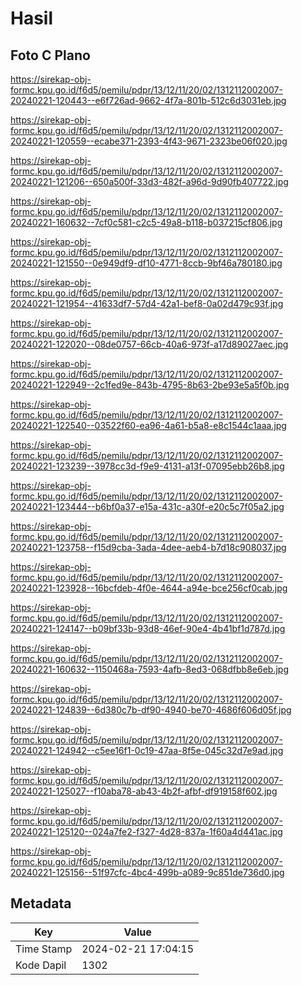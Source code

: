 # Hasil

## Foto C Plano

https://sirekap-obj-formc.kpu.go.id/f6d5/pemilu/pdpr/13/12/11/20/02/1312112002007-20240221-120443--e6f726ad-9662-4f7a-801b-512c6d3031eb.jpg

https://sirekap-obj-formc.kpu.go.id/f6d5/pemilu/pdpr/13/12/11/20/02/1312112002007-20240221-120559--ecabe371-2393-4f43-9671-2323be06f020.jpg

https://sirekap-obj-formc.kpu.go.id/f6d5/pemilu/pdpr/13/12/11/20/02/1312112002007-20240221-121206--650a500f-33d3-482f-a96d-9d90fb407722.jpg

https://sirekap-obj-formc.kpu.go.id/f6d5/pemilu/pdpr/13/12/11/20/02/1312112002007-20240221-160632--7cf0c581-c2c5-49a8-b118-b037215cf806.jpg

https://sirekap-obj-formc.kpu.go.id/f6d5/pemilu/pdpr/13/12/11/20/02/1312112002007-20240221-121550--0e949df9-df10-4771-8ccb-9bf46a780180.jpg

https://sirekap-obj-formc.kpu.go.id/f6d5/pemilu/pdpr/13/12/11/20/02/1312112002007-20240221-121954--41633df7-57d4-42a1-bef8-0a02d479c93f.jpg

https://sirekap-obj-formc.kpu.go.id/f6d5/pemilu/pdpr/13/12/11/20/02/1312112002007-20240221-122020--08de0757-66cb-40a6-973f-a17d89027aec.jpg

https://sirekap-obj-formc.kpu.go.id/f6d5/pemilu/pdpr/13/12/11/20/02/1312112002007-20240221-122949--2c1fed9e-843b-4795-8b63-2be93e5a5f0b.jpg

https://sirekap-obj-formc.kpu.go.id/f6d5/pemilu/pdpr/13/12/11/20/02/1312112002007-20240221-122540--03522f60-ea96-4a61-b5a8-e8c1544c1aaa.jpg

https://sirekap-obj-formc.kpu.go.id/f6d5/pemilu/pdpr/13/12/11/20/02/1312112002007-20240221-123239--3978cc3d-f9e9-4131-a13f-07095ebb26b8.jpg

https://sirekap-obj-formc.kpu.go.id/f6d5/pemilu/pdpr/13/12/11/20/02/1312112002007-20240221-123444--b6bf0a37-e15a-431c-a30f-e20c5c7f05a2.jpg

https://sirekap-obj-formc.kpu.go.id/f6d5/pemilu/pdpr/13/12/11/20/02/1312112002007-20240221-123758--f15d9cba-3ada-4dee-aeb4-b7d18c908037.jpg

https://sirekap-obj-formc.kpu.go.id/f6d5/pemilu/pdpr/13/12/11/20/02/1312112002007-20240221-123928--16bcfdeb-4f0e-4644-a94e-bce256cf0cab.jpg

https://sirekap-obj-formc.kpu.go.id/f6d5/pemilu/pdpr/13/12/11/20/02/1312112002007-20240221-124147--b09bf33b-93d8-46ef-90e4-4b41bf1d787d.jpg

https://sirekap-obj-formc.kpu.go.id/f6d5/pemilu/pdpr/13/12/11/20/02/1312112002007-20240221-160632--1150468a-7593-4afb-8ed3-068dfbb8e6eb.jpg

https://sirekap-obj-formc.kpu.go.id/f6d5/pemilu/pdpr/13/12/11/20/02/1312112002007-20240221-124839--6d380c7b-df90-4940-be70-4686f606d05f.jpg

https://sirekap-obj-formc.kpu.go.id/f6d5/pemilu/pdpr/13/12/11/20/02/1312112002007-20240221-124942--c5ee16f1-0c19-47aa-8f5e-045c32d7e9ad.jpg

https://sirekap-obj-formc.kpu.go.id/f6d5/pemilu/pdpr/13/12/11/20/02/1312112002007-20240221-125027--f10aba78-ab43-4b2f-afbf-df919158f602.jpg

https://sirekap-obj-formc.kpu.go.id/f6d5/pemilu/pdpr/13/12/11/20/02/1312112002007-20240221-125120--024a7fe2-f327-4d28-837a-1f60a4d441ac.jpg

https://sirekap-obj-formc.kpu.go.id/f6d5/pemilu/pdpr/13/12/11/20/02/1312112002007-20240221-125156--51f97cfc-4bc4-499b-a089-9c851de736d0.jpg


## Metadata

| Key        | Value               |
| ---------- | ------------------- |
| Time Stamp | 2024-02-21 17:04:15 |
| Kode Dapil | 1302                |



